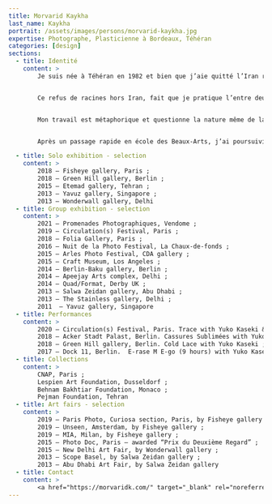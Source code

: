 ```yaml
---
title: Morvarid Kaykha
last_name: Kaykha
portrait: /assets/images/persons/morvarid-kaykha.jpg
expertise: Photographe, Plasticienne à Bordeaux, Téhéran
categories: [design]
sections:
  - title: Identité
    content: >
        Je suis née à Téhéran en 1982 et bien que j’aie quitté l’Iran relativement tôt, mon attachement à l’identité iranienne est fondateur de mon rapport au monde et de ma sensibilité artistique. Je n’ai jamais cherché un pays de remplacement où m’ancrer ; j’ai plutôt considéré le reste du monde comme un champs de recherche et de curiosité humaine. Avec un grand nombre de voyages à mon actif, j’ai aussi vécu dans plusieurs pays, Australie, Singapour, Inde, Iran (plusieurs retours), Allemagne et France. Depuis 2015, ma base arrière, mon atelier, se trouve à Bordeaux et mon temps de travail se partage entre Bordeaux, Paris et Berlin.


        Ce refus de racines hors Iran, fait que je pratique l’entre deux, l’absence et la distance depuis de nombreuses années. Ce qui se ressent très fortement dans mon travail artistique. La mémoire transformative, le temps en suspens, l’effacement, l’abstraction du réel, les frontières visibles ou invisibles sont mon vocabulaire. « Wish you were here » (Pink Floyd) est la phrase qui résonne le plus avec ma vie. Et la définition que donne Laurent Derobert, mathématicien de l’existentielle, du mot manque – infini présence de l’absence – se trouve au cœur de ma pratique artistique.


        Mon travail est métaphorique et questionne la nature même de la condition humaine à travers un rapport très franc avec la manipulation physique de l’image. C’est grâce au support photographique que j’ancre mon travail dans le réel. C’est par les méthodes de superposition et transformation que j’accède à une dimension allégorique. Le tirage photographique devient un matériel, une étape dans la création avant que le geste, ou l’expérience performative ne complète l’œuvre.


        Après un passage rapide en école des Beaux-Arts, j’ai poursuivi d’autres activités avant de revenir à une pratique artistique en 2010. Depuis j’ai obtenu mon DNSEP à l’ENSA Paris Cergy, mon travail s’expose dans plusieurs pays et fait partie de collections privées et publiques.

  - title: Solo exhibition - selection
    content: >
        2018 – Fisheye gallery, Paris ;
        2018 – Green Hill gallery, Berlin ;
        2015 – Etemad gallery, Tehran ;
        2013 – Yavuz gallery, Singapore ;
        2013 – Wonderwall gallery, Delhi
  - title: Group exhibition - selection
    content: >
        2021 – Promenades Photographiques, Vendome ;
        2019 – Circulation(s) Festival, Paris ;
        2018 – Folia Gallery, Paris ;
        2016 – Nuit de la Photo Festival, La Chaux-de-fonds ;
        2015 – Arles Photo Festival, CDA gallery ;
        2015 – Craft Museum, Los Angeles ;
        2014 – Berlin-Baku gallery, Berlin ;
        2014 – Apeejay Arts complex, Delhi ;
        2014 – Quad/Format, Derby UK ;
        2013 – Salwa Zeidan gallery, Abu Dhabi ;
        2013 – The Stainless gallery, Delhi ;
        2011  – Yavuz gallery, Singapore
  - title: Performances
    content: >
        2020 – Circulation(s) Festival, Paris. Trace with Yuko Kaseki & Sherwood Chen ;
        2018 – Acker Stadt Palast, Berlin. Cassures Sublimées with Yuko Kaseki & Sherwood Chen ;
        2018 – Green Hill gallery, Berlin. Cold Lace with Yuko Kaseki ;
        2017 – Dock 11, Berlin.  E-rase M E-go (9 hours) with Yuko Kaseki, Lisa Stertz & Sajan Mani
  - title: Collections
    content: >
        CNAP, Paris ;
        Lespien Art Foundation, Dusseldorf ;
        Behnam Bakhtiar Foundation, Monaco ;
        Pejman Foundation, Tehran
  - title: Art fairs - selection
    content: >
        2019 – Paris Photo, Curiosa section, Paris, by Fisheye gallery ;
        2019 – Unseen, Amsterdam, by Fisheye gallery ;
        2019 – MIA, Milan, by Fisheye gallery ;
        2015 – Photo Doc, Paris – awarded “Prix du Deuxième Regard” ;
        2015 – New Delhi Art Fair, by Wonderwall gallery ;
        2013 – Scope Basel, by Salwa Zeidan gallery ;
        2013 – Abu Dhabi Art Fair, by Salwa Zeidan gallery
  - title: Contact
    content: >
        <a href="https://morvaridk.com/" target="_blank" rel="noreferrer">Site</a>
---
```

